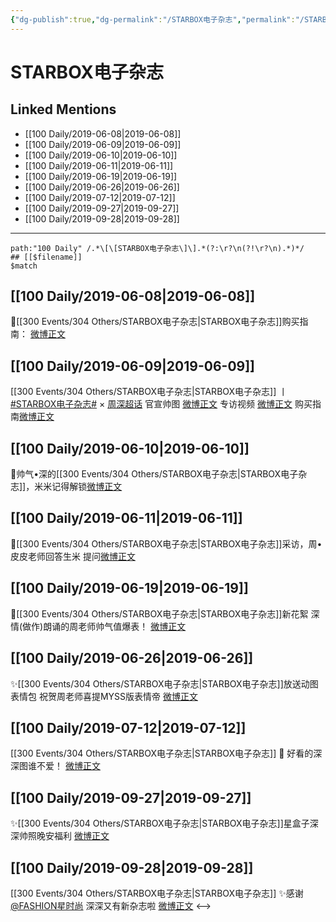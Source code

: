 ```yaml
---
{"dg-publish":true,"dg-permalink":"/STARBOX电子杂志","permalink":"/STARBOX电子杂志/","created":"2023-03-24T16:45:25.973+08:00","updated":"2023-04-10T16:55:23.461+08:00"}
---
```


# STARBOX电子杂志

## Linked Mentions
- [[100 Daily/2019-06-08\|2019-06-08]]
- [[100 Daily/2019-06-09\|2019-06-09]]
- [[100 Daily/2019-06-10\|2019-06-10]]
- [[100 Daily/2019-06-11\|2019-06-11]]
- [[100 Daily/2019-06-19\|2019-06-19]]
- [[100 Daily/2019-06-26\|2019-06-26]]
- [[100 Daily/2019-07-12\|2019-07-12]]
- [[100 Daily/2019-09-27\|2019-09-27]]
- [[100 Daily/2019-09-28\|2019-09-28]]


---

```expander
path:"100 Daily" /.*\[\[STARBOX电子杂志\]\].*(?:\r?\n(?!\r?\n).*)*/
## [[$filename]]
$match
```
## [[100 Daily/2019-06-08\|2019-06-08]]
🌿[[300 Events/304 Others/STARBOX电子杂志\|STARBOX电子杂志]]购买指南：
[微博正文](https://m.weibo.cn/6466290670/4380733063392491)
## [[100 Daily/2019-06-09\|2019-06-09]]
[[300 Events/304 Others/STARBOX电子杂志\|STARBOX电子杂志]]
丨[#STARBOX电子杂志#](https://s.weibo.com/weibo?q=%23STARBOX%E7%94%B5%E5%AD%90%E6%9D%82%E5%BF%97%23) × [](https://s.weibo.com/weibo?q=%23%E5%91%A8%E6%B7%B1%5B%E8%B6%85%E8%AF%9D%5D%23)[周深超话](https://weibo.com/p/100808cbec86fbcc1c453633f835c10c9db0ee)
官宣帅图 [微博正文](https://weibo.com/6466290670/Hy5ofjo6H)
专访视频 [微博正文](https://weibo.com/6466290670/Hy5r7t1sj)
购买指南[微博正文](https://weibo.com/6466290670/Hy5a79EDn)
## [[100 Daily/2019-06-10\|2019-06-10]]
🐳帅气•深的[[300 Events/304 Others/STARBOX电子杂志\|STARBOX电子杂志]]，米米记得解锁[微博正文](https://m.weibo.cn/6466290670/4381557751752825)
## [[100 Daily/2019-06-11\|2019-06-11]]
🌸[[300 Events/304 Others/STARBOX电子杂志\|STARBOX电子杂志]]采访，周•皮皮老师回答生米
提问[微博正文](https://m.weibo.cn/6466290670/4382026305702883)
## [[100 Daily/2019-06-19\|2019-06-19]]
🌸[[300 Events/304 Others/STARBOX电子杂志\|STARBOX电子杂志]]新花絮
深情(做作)朗诵的周老师帅气值爆表！
[微博正文](https://m.weibo.cn/6466290670/4384982233246572)
## [[100 Daily/2019-06-26\|2019-06-26]]
✨[[300 Events/304 Others/STARBOX电子杂志\|STARBOX电子杂志]]放送动图表情包
祝贺周老师喜提MYSS版表情帝
[微博正文](https://m.weibo.cn/6466290670/4387507091006777)
## [[100 Daily/2019-07-12\|2019-07-12]]
[[300 Events/304 Others/STARBOX电子杂志\|STARBOX电子杂志]]
🌸 好看的深深图谁不爱！
[微博正文](https://m.weibo.cn/2272824813/4393133355986883)
## [[100 Daily/2019-09-27\|2019-09-27]]
✨[[300 Events/304 Others/STARBOX电子杂志\|STARBOX电子杂志]]星盒子深深帅照晚安福利
[微博正文](https://m.weibo.cn/6466290670/4421305850116720)

## [[100 Daily/2019-09-28\|2019-09-28]]
[[300 Events/304 Others/STARBOX电子杂志\|STARBOX电子杂志]]
✨感谢[@FASHION星时尚](https://weibo.com/n/FASHION%E6%98%9F%E6%97%B6%E5%B0%9A) 深深又有新杂志啦
[微博正文](https://m.weibo.cn/6466290670/4421305850116720)
<-->
